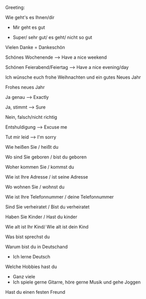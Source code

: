 Greeting:

Wie geht's es Ihnen/dir

- Mir geht es gut

- Super/ sehr gut/ es geht/ nicht so gut

Vielen Danke = Dankeschön

Schönes Wochenende  -->  Have a nice weekend

Schönen Feierabend/Feiertag --> Have a nice evening/day

Ich wünsche euch frohe Weihnachten und ein gutes Neues Jahr

Frohes neues Jahr



Ja genau --> Exactly

Ja, stimmt --> Sure

Nein, falsch/nicht richtig



Entshuldigung --> Excuse me

Tut mir leid --> I'm sorry



Wie heißen Sie / heißt du

Wo sind Sie geboren / bist du geboren

Woher kommen Sie / kommst du

Wie ist Ihre Adresse / ist seine Adresse

Wo wohnen Sie / wohnst du

Wie ist Ihre Telefonnummer / deine Telefonnummer

Sind Sie verheiratet / Bist du verheiratet

Haben Sie Kinder / Hast du kinder

Wie alt ist Ihr Kind/ Wie alt ist dein Kind

Was bist sprechst du

Warum bist du in Deutschand

- Ich lerne Deutsch

Welche Hobbies hast du

- Ganz viele
- Ich spiele gerne Gitarre, höre gerne Musik und gehe Joggen

Hast du einen festen Freund



